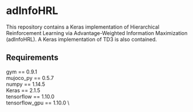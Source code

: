 # adInfoHRL

This repository contains a Keras implementation of Hierarchical Reinforcement Learning via Advantage-Weighted Information Maximization (adInfoHRL).
A Keras implementation of TD3 is also contained.

## Requirements
gym == 0.9.1 \
mujoco_py == 0.5.7 \
numpy == 1.14.5 \
Keras == 2.1.5 \
tensorflow == 1.10.0 \
tensorflow_gpu == 1.10.0 \
